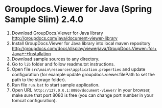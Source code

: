 Groupdocs.Viewer for Java (Spring Sample Slim) 2.4.0
===========================================

1. Download GroupDocs.Viewer for Java library http://groupdocs.com/java/document-viewer-library
2. Install GroupDocs.Viewer for Java library into local maven repository http://groupdocs.com/docs/display/viewerjava/GroupDocs.Viewer+for+Java+-+Installation
3. Download sample sources to any directory.
4. Go to `lib` folder and follow readme.txt instructions.
5. Open file `src\main\resources\application.properties` and update configuration (for example update groupdocs.viewer.filePath to set the path to the storage folder).
6. Run file `run.bat` to start sample application.
7. Open URL `http://127.0.0.1:8080/document-viewer/` in your browser, make sure that port 8080 is free (you can change port number in your tomcat configuration).

